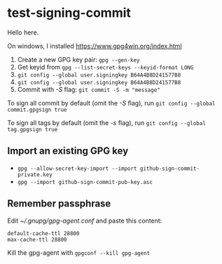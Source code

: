# test-signing-commit

Hello here.

On windows, I installed https://www.gpg4win.org/index.html

1. Create a new GPG key pair: `gpg --gen-key`
2. Get keyid from `gpg --list-secret-keys --keyid-format LONG`
3. `git config --global user.signingkey B64A4B8D241577B8`
4. `git config --global user.signingkey B64A4B8D241577B8`
5. Commit with *-S* flag: `git commit -S -m "message"`

To sign all commit by default (omit the *-S* flag), run `git config --global commit.gpgsign true`

To sign all tags by default (omit the *-s* flag), run `git config --global tag.gpgsign true`

## Import an existing GPG key
- `gpg --allow-secret-key-import --import github-sign-commit-private.key`
- `gpg --import github-sign-commit-pub-key.asc`

## Remember passphrase
Edit *~/.gnupg/gpg-agent.conf* and paste this content:

```
default-cache-ttl 28800
max-cache-ttl 28800
```

Kill the gpg-agent with `gpgconf --kill gpg-agent`
